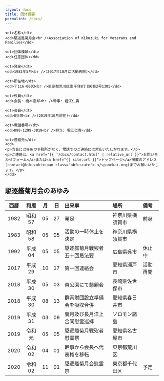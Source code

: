 ```yaml
---
layout: docs
title: 団体概要
permalink: /docs/
---
```


<div class="about-dl">
  <dl>
    
    <dt>名称</dt>
    <dd>駆逐艦菊月会<br />Association of Kikuzuki for Veterans and Families</dd>
    
    <dt>団体種類</dt>
    <dd>任意団体</dd>
    
    <dt>発足</dt>
    <dd>1982年5月<br />(2017年10月に活動再開)</dd>
    
    <dt>所在地</dt>
    <dd>〒116-0003<br />東京都荒川区南千住8丁目6番2号1305</dd>
    
    <dt>役員</dt>
    <dd>会長: 橋本泰邦<br />幹事: 堀江仁貴
    
    <dt>会員</dt>
    <dd>8世帯<br />(2019年10月現在)</dd>
    
    <dt>電話番号</dt>
    <dd>090-1299-3019<br />担当: 堀江仁貴</dd>
    
    <dt>連絡先</dt>
    <dd>
    <p>当会には専用の事務所がなく、電話でのご連絡には対応いたしかねます。</p>
    <p>ご連絡は、<a href="{{ '/docs/contact.html' | relative_url }}">お問い合わせフォーム</a>または<a href="{{ site.url }}">トップページ</a>掲載のアドレス(contact@kikuzuki<span class="obfuscate">-</span>kai.org)までお願いいたします。</p>
    </dd>

## 駆逐艦菊月会のあゆみ

<div class="scroll" markdown="block">

| 西暦 |  和暦  | 月 | 日 | 出来事                       | 場所             | 備考     |
|:----:|:------:|:--:|:--:|:-----------------------------|:-----------------|:---------|
| 1982 | 昭和57 | 05 | 27 | 発足                         | 神奈川県横須賀市 | 前身     |
| 1983 | 昭和58 | 05 | 05 | 活動の一時休止を決定         | 神奈川県横須賀市 |          |
| 1992 | 平成04 | 05 | 05 | 駆逐艦菊月戦歿者五十回忌法要 | 広島県呉市       | 休止中   |
| 2017 | 平成29 | 10 | 17 | 第一回連絡会                 | 愛知県瀬戸市     | 活動再開 |
| 2018 | 平成30 | 05 | 03 | 東公園にて懇親会             | 長崎県佐世保市   |          |
| 2018 | 平成30 | 08 | 13 | 群青財団設立準備会を吸収合併 | 愛知県春日井市   |          |
| 2019 | 平成31 | 03 | 09 | 菊月及び長月洋上合同慰霊巡拝 | ソロモン諸島     |          |
| 2019 | 令和元 | 05 | 05 | 駆逐艦菊月戦歿者慰霊祭       | 愛知県名古屋市   |          |
| 2020 | 令和02 | 04 | 01 | 幹事から会長へ代表権を移転   | 東京都荒川区     |          |
| 2020 | 令和02 | 11 | 01 | 駆逐艦菊月会慰霊祭           | 東京都千代田区   | 予定     |

</div>

